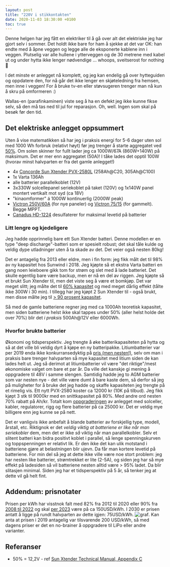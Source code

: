 ```yaml
---
layout: post
title: "220V i stikkontakten"
date: 2020-11-03 18:30:00 +0100
toc: true
---
```


Denne helgen har jeg fått en elektriker til å gå over
alt det elektriske jeg har gjort selv i sommer. Det holdt
ikke bare for ham å sjekke at det var OK: han endte med
å åpne veggen og legge alle de eksponerte kablene inn i
veggen. Plutselig var alle hullene i ytterveggen og de
30 metrene med kabel ut og under hytta ikke lenger
nødvendige ... whoops, sveitserost for nothing 🙈

I det minste er anlegget nå komplett, og jeg kan endelig
gå over hytteguiden og oppdatere den, for nå går det ikke
lenger en skjøteledning fra hemsen, men inne i veggen! For
å bruke tv-en eller støvsugeren trenger man nå kun å skru på omformeren :)

Wallas-en (parafinkaminen) viste seg å ha en defekt jeg ikke kunne fikse selv,
så den må tas ned til jul for reparasjon. Oh, well. Ingen som skal på besøk før den tid.

## Det elektriske anlegget oppsummert

Uten å vise matematikken så har jeg i praksis energi for 5-6 dager uten sol med 1000 Wh forbruk (relativt høyt)
før jeg trenger å starte aggregatet ved <a href="#voltage">50%</a>. Om solen skinner for fullt lader jeg
ca 1000W/67A (860W+140W) på maksimum. Det er mer enn aggregatet (50A)!
I tåke lades det opptil 100W (hvorav minst halvparten er fra det gamle anlegget!)

- 4x [Concorde Sun Xtender PVX-2580L][sun xtender] (258Ah@C20, 305Ah@C100)
- 1x Varta 136Ah
- alle batterier parallelkoblet (12V)
- 3x330W solcellepanel seriekoblet på taket (120V) og 1x140W panel montert vertikalt mot syd (ca 18V)
- "kinaomformer" á 1000W kontinuerlig (2000W peak)
- [Victron 250V/60A][victron 60] (for nye paneler) og [Victron 75/15][victron 15] (for gammelt). Begge MPPT.
- [Canadus HD-1224][canadus] desulfaterer for maksimal levetid på batterier

### Litt lengre og kjedeligere

Jeg hadde opprinnelig bare ett Sun Xtender batteri. Denne modellen er en type
"deep discharge"-batteri som er spesielt robust; det skal tåle kulde
og veldig dype utladninger uten å ta skade av det. Det veier også nesten 80kg!

Det er antagelig fra 2013 eller eldre, men i fin form: jeg fikk målt det til 98% av
ny kapasitet hos Sunwind i 2018.
Jeg kjøpte så et ekstra Varta batteri en gang noen leieboere gikk tom for strøm og slet
med å lade batteriet. Det skulle egentlig bare være backup, men er nå en del av riggen.
Jeg kjøpte så et brukt Sun Xtender til, men det viste seg å være et bomkjøp. Det var meget slitt;
jeg målte det til [60% kapasitet][test bad battery] og med meget dårlig effekt (tålte ikke 300W i 30 min).
I tillegg har jeg kjøpt 2 Sun Xtender til - også brukt, men disse målte jeg til [> 90 prosent kapasitet][test good battery].

Så med de gamle batteriene regner jeg med ca 1000Ah
teoretisk kapasitet, men siden batteriene helst ikke skal tappes under 50% (aller helst holde det over 70%)
blir det _i praksis_ 500Ah@12V eller 6000Wh.

### Hvorfor brukte batterier

Økonomi og tidsperspektiv. Jeg trengte å øke batterikapasiteten på hytta
og så at det ville bli veldig dyrt å kjøpe en ny batteripakke. Litiumbatterier
var per 2019 enda ikke konkurransedyktig på [pris (men nesten!)][price per kwh],
selv om man i praksis bare trenger
halvparten så mye kapasitet med litium siden de kan lades helt ut. Jeg så derimot
at litiumbatterier vil være "det riktige"/mest økonomiske valget om bare et par år.
Da ville det kanskje gi mening å oppgradere til 48V i samme slengen.
Samtidig hadde jeg to AGM batterier som var nesten nye - det ville være dumt
å bare kaste dem, så derfor så jeg på muligheter for å bruke det jeg hadde
og skaffe kapasiteten jeg trengte på et rimelig vis. Ett nytt PVX-2580 koster
ca 12000 kr (10K på tilbud). Jeg fikk kjøpt 3 stk til 9000kr med en snittkapasitet
på 80%. Med andre ord nesten 70% rabatt på Ah/kr. Totalt kom [oppgraderingen](https://www.holmevann.no/2020/08/10/oppgraderinger.html) av anlegget med solceller, kabler, regulatorer, rigg og flere batterier på ca 25000 kr.
Det er veldig mye billigere enn jeg kunne se på nett.

Det er vanligvis ikke anbefalt å blande batterier av forskjellig type, modell, årstall, etc.
Riktignok er det _veldig viktig at batteriene er like når man seriekobler_ dem, men det er
ikke _så_ viktig når man parallelkobler. Selv et slitent batteri kan bidra positivt koblet i
parallel, så lenge spenningskurven og toppspenningen er relativt lik. Er den ikke
det kan ulik motstand i batteriene gjøre at belastningen blir ujevn. Da får man kortere
levetid på batteriene. For min del så jeg at dette ikke ville være noe stort problem:
jeg har nesten like batterier, strømtrekket er lite (2-5A), og siden jeg har så
mye effekt på ladesiden så vil batteriene nesten alltid være > 95% ladet.
Da blir slitasjen minimal. Siden jeg har et tidsperspektiv på 5 år, så
tenker jeg at dette vil gå helt fint.

## Addendum: prisnotater

Prisen per kWh har visstnok falt med 82% fra 2012 til 2020 eller 90% fra
[2008 til 2022][price 2008-2022] og skal [per 2023][price per kwh] være på
ca 150USD/kWh. I 2030 er prisen antatt å ligge på rundt halvparten av dette igjen: 75USD/kWh.
![graf](https://www.energy.gov/sites/default/files/styles/full_article_width/public/2023-01/FOTW_1272.png?itok=Hducr2em). Kan anta at prisen i 2019 antagelig var tilsvarende 200 USD/kWh, så med
dagens priser er det en no-brainer å oppgradere til LiPo eller andre varianter.

## Referanser

- <a name="voltage"/>50% = 12,2V - ref [Sun Xtender Technical Manual, Appendix C][sun xtender pdf]

[sun xtender]: http://www.sunxtender.com/solarbattery.php?id=11
[sun xtender pdf]: http://www.sunxtender.com/pdfs/Sun_Xtender_Battery_Technical_Manual.pdf
[victron 60]: https://www.victronenergy.com/solar-charge-controllers/smartsolar-250-85-250-100
[victron 15]: https://www.victronenergy.com/solar-charge-controllers/smartsolar-mppt-75-10-75-15-100-15-100-20
[canadus]: https://canadus.com/canadus-hd-1224/
[test bad battery]: https://www.evernote.com/shard/s16/sh/2ca356d6-9bf0-4aa9-903f-f673a88a5a45/5610d2e6e6d1ed15579cfae5f7948021
[test good battery]: https://www.evernote.com/shard/s16/sh/a4d2926f-dea8-4ba5-9472-1bea4c39abcc/535cd79c5c1ed966d71344bad9ff7b61
[price per kwh]: https://lawnlove.com/blog/lithium-ion-battery-cost/#hours
[price 2008-2022]: https://www.energy.gov/eere/vehicles/articles/fotw-1272-january-9-2023-electric-vehicle-battery-pack-costs-2022-are-nearly
